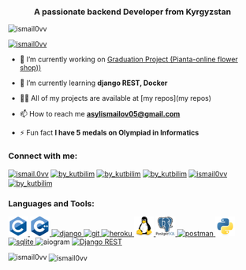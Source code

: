 <h3 align="center">A passionate backend Developer from Kyrgyzstan</h3>

<p align="left"> <img src="https://komarev.com/ghpvc/?username=ismail0vv&label=Profile%20views&color=0e75b6&style=flat" alt="ismail0vv" /> </p>

<p align="left"> <a href="https://github.com/ryo-ma/github-profile-trophy"><img src="https://github-profile-trophy.vercel.app/?username=ismail0vv" alt="ismail0vv" /></a> </p>

- 🔭 I’m currently working on [Graduation Project (Pianta-online flower shop))](https://github.com/ismail0vv/PiantaFlowerShop_DjangoRestAPI)

- 🌱 I’m currently learning **django REST, Docker**

- 👨‍💻 All of my projects are available at [my repos](my repos)

- 📫 How to reach me **asylismailov05@gmail.com**

- ⚡ Fun fact **I have 5 medals on Olympiad in Informatics**

<h3 align="left">Connect with me:</h3>
<p align="left">
<a href="https://instagram.com/ismail.0vv" target="blank"><img align="center" src="https://raw.githubusercontent.com/rahuldkjain/github-profile-readme-generator/master/src/images/icons/Social/instagram.svg" alt="ismail.0vv" height="30" width="40" /></a>
<a href="https://www.codechef.com/users/by_kutbilim" target="blank"><img align="center" src="https://cdn.jsdelivr.net/npm/simple-icons@3.1.0/icons/codechef.svg" alt="by_kutbilim" height="30" width="40" /></a>
<a href="https://www.hackerrank.com/by_kutbilim" target="blank"><img align="center" src="https://raw.githubusercontent.com/rahuldkjain/github-profile-readme-generator/master/src/images/icons/Social/hackerrank.svg" alt="by_kutbilim" height="30" width="40" /></a>
<a href="https://codeforces.com/profile/by_kutbilim" target="blank"><img align="center" src="https://raw.githubusercontent.com/rahuldkjain/github-profile-readme-generator/master/src/images/icons/Social/codeforces.svg" alt="by_kutbilim" height="30" width="40" /></a>
<a href="https://www.leetcode.com/ismail0vv" target="blank"><img align="center" src="https://raw.githubusercontent.com/rahuldkjain/github-profile-readme-generator/master/src/images/icons/Social/leet-code.svg" alt="ismail0vv" height="30" width="40" /></a>
<a href="https://www.topcoder.com/members/by_kutbilim" target="blank"><img align="center" src="https://raw.githubusercontent.com/rahuldkjain/github-profile-readme-generator/master/src/images/icons/Social/topcoder.svg" alt="by_kutbilim" height="30" width="40" /></a>
</p>

<h3 align="left">Languages and Tools:</h3>
<p align="left">
<a href="https://www.cprogramming.com/" target="_blank" rel="noreferrer"> <img src="https://raw.githubusercontent.com/devicons/devicon/master/icons/c/c-original.svg" alt="c" width="40" height="40"/> </a>
<a href="https://www.w3schools.com/cpp/" target="_blank" rel="noreferrer"> <img src="https://raw.githubusercontent.com/devicons/devicon/master/icons/cplusplus/cplusplus-original.svg" alt="cplusplus" width="40" height="40"/> </a>
<a href="https://www.djangoproject.com/" target="_blank" rel="noreferrer"> <img src="https://cdn.worldvectorlogo.com/logos/django.svg" alt="django" width="40" height="40"/> </a>
<a href="https://git-scm.com/" target="_blank" rel="noreferrer"> <img src="https://www.vectorlogo.zone/logos/git-scm/git-scm-icon.svg" alt="git" width="40" height="40"/> </a>
<a href="https://heroku.com" target="_blank" rel="noreferrer"> <img src="https://www.vectorlogo.zone/logos/heroku/heroku-icon.svg" alt="heroku" width="40" height="40"/> </a>
<a href="https://www.linux.org/" target="_blank" rel="noreferrer"> <img src="https://raw.githubusercontent.com/devicons/devicon/master/icons/linux/linux-original.svg" alt="linux" width="40" height="40"/> </a>
<a href="https://www.postgresql.org" target="_blank" rel="noreferrer"> <img src="https://raw.githubusercontent.com/devicons/devicon/master/icons/postgresql/postgresql-original-wordmark.svg" alt="postgresql" width="40" height="40"/> </a>
<a href="https://postman.com" target="_blank" rel="noreferrer"> <img src="https://www.vectorlogo.zone/logos/getpostman/getpostman-icon.svg" alt="postman" width="40" height="40"/> </a>
<a href="https://www.python.org" target="_blank" rel="noreferrer"> <img src="https://raw.githubusercontent.com/devicons/devicon/master/icons/python/python-original.svg" alt="python" width="40" height="40"/> </a>
<a href="https://www.sqlite.org/" target="_blank" rel="noreferrer"> <img src="https://www.vectorlogo.zone/logos/sqlite/sqlite-icon.svg" alt="sqlite" width="40" height="40"/> </a>
<a herf="https://docs.aiogram.dev" target = "_blank"><img src="https://docs.aiogram.dev/en/latest/_static/logo.png" alt="aiogram" height="40" width="40" /> </a>
<a href="https://www.django-rest-framework.org" target="_blank"><img src="https://storage.caktusgroup.com/media/blog-images/drf-logo2.png" alt="Django REST" height="40" width="40" /></a>
</p>

<p><img align="left" src="https://github-readme-stats.vercel.app/api/top-langs?username=ismail0vv&show_icons=true&locale=en&layout=compact" alt="ismail0vv" /></p>

<p>&nbsp;<img align="center" src="https://github-readme-stats.vercel.app/api?username=ismail0vv&show_icons=true&locale=en" alt="ismail0vv" /></p>
